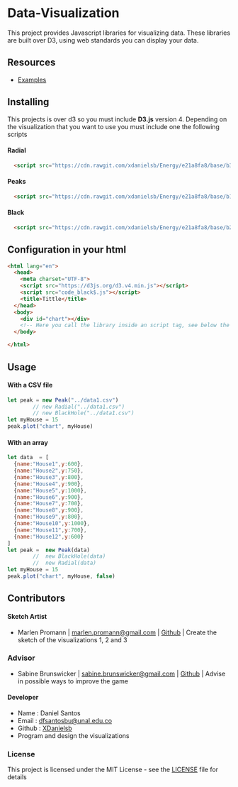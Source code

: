Data-Visualization
====================

This project provides Javascript libraries for visualizing data.  These libraries are built over D3, using web standards you can display your data.

Resources
---------
  * [Examples](https://xdanielsb.github.io/Energy/)


Installing
----------

This projects is over d3 so you must include **D3.js** version 4. Depending on the visualization that you want to use you must include one the following scripts

#### Radial
```html
  <script src="https://cdn.rawgit.com/xdanielsb/Energy/e21a8fa8/base/b3/code_radial$.js"></script>
```

#### Peaks
```html
  <script src="https://cdn.rawgit.com/xdanielsb/Energy/e21a8fa8/base/b1/code_peak$.js"></script>
```

#### Black
```html
  <script src="https://cdn.rawgit.com/xdanielsb/Energy/e21a8fa8/base/b2/code_black$.js"></script>
```

## Configuration in your html

```html
<html lang="en">
  <head>
    <meta charset="UTF-8">
    <script src="https://d3js.org/d3.v4.min.js"></script>
    <script src="code_black$.js"></script>
    <title>Tittle</title>
  </head>
  <body>
    <div id="chart"></div>
    <!-- Here you call the library inside an script tag, see below the description of usage -->
  </body>

</html>
```


Usage
-----

#### With a CSV file
```js
let peak = new Peak("../data1.csv")
        // new Radial("../data1.csv")
        // new BlackHole("../data1.csv")
let myHouse = 15
peak.plot("chart", myHouse)
```

#### With an array
```js
let data  = [
  {name:"House1",y:600},
  {name:"House2",y:750},
  {name:"House3",y:800},
  {name:"House4",y:900},
  {name:"House5",y:1000},
  {name:"House6",y:900},
  {name:"House7",y:700},
  {name:"House8",y:900},
  {name:"House9",y:800},
  {name:"House10",y:1000},
  {name:"House11",y:700},
  {name:"House12",y:600}
]
let peak =  new Peak(data)
        //  new BlackHole(data)
        //  new Radial(data)
let myHouse = 15
peak.plot("chart", myHouse, false)
```

Contributors
------------

####  Sketch Artist 
* Marlen Promann |  marlen.promann@gmail.com | [Github](https://github.com/promann) | Create the sketch of the visualizations 1, 2 and 3

### Advisor
* Sabine Brunswicker |  sabine.brunswicker@gmail.com | [Github](https://github.com/sbrunswi) | Advise in possible ways to improve the game

#### Developer
* Name : Daniel Santos
* Email : dfsantosbu@unal.edu.co
* Github : [XDanielsb](https://github.com/xdanielsb)
* Program and design the visualizations

### License
This project is licensed under the MIT License - see the [LICENSE](LICENSE) file for details
